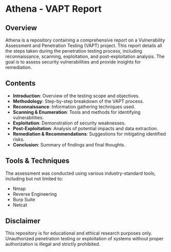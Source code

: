 # Athena - VAPT Report

## Overview
Athena is a repository containing a comprehensive report on a Vulnerability Assessment and Penetration Testing (VAPT) project. This report details all the steps taken during the penetration testing process, including reconnaissance, scanning, exploitation, and post-exploitation analysis. The goal is to assess security vulnerabilities and provide insights for remediation.

## Contents
- **Introduction**: Overview of the testing scope and objectives.
- **Methodology**: Step-by-step breakdown of the VAPT process.
- **Reconnaissance**: Information gathering techniques used.
- **Scanning & Enumeration**: Tools and methods for identifying vulnerabilities.
- **Exploitation**: Demonstration of security weaknesses.
- **Post-Exploitation**: Analysis of potential impacts and data extraction.
- **Remediation & Recommendations**: Suggestions for mitigating identified risks.
- **Conclusion**: Summary of findings and final thoughts.

## Tools & Techniques
The assessment was conducted using various industry-standard tools, including but not limited to:
- Nmap
- Reverse Engineering
- Burp Suite
- Netcat

## Disclaimer
This repository is for educational and ethical research purposes only. Unauthorized penetration testing or exploitation of systems without proper authorization is illegal and strictly prohibited.


